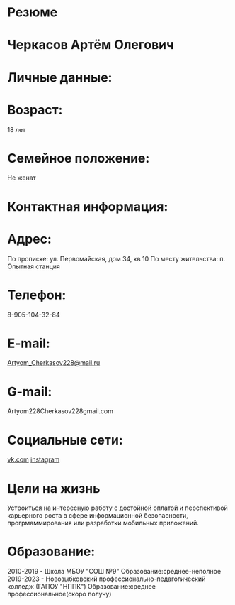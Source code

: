 # Резюме
# Черкасов Артём Олегович
# Личные данные: 
# Возраст:
18 лет
# Семейное положение:
Не женат
# Контактная информация:
# Адрес:
По прописке: ул. Первомайская, дом 34, кв 10
По месту жительства: п. Опытная станция
# Телефон:
8-905-104-32-84
# E-mail:
Artyom_Cherkasov228@mail.ru
# G-mail:
Artyom228Cherkasov228gmail.com
# Социальные сети:
[vk.com](https://vk.com/id442778171)
[instagram](https://www.instagram.com/winston_xstale228/?hl=ru)
# Цели на жизнь
Устроиться на интересную работу с достойной оплатой и перспективой карьерного роста в сфере информационной безопасности, прогрмаммирования или разработки мобильных приложений.
# Образование:
2010-2019 - Школа МБОУ "СОШ №9"
Образование:среднее-неполное 
2019-2023 - Новозыбковский профессионально-педагогический колледж (ГАПОУ "НППК")
Образование:среднее профессиональное(скоро получу)
